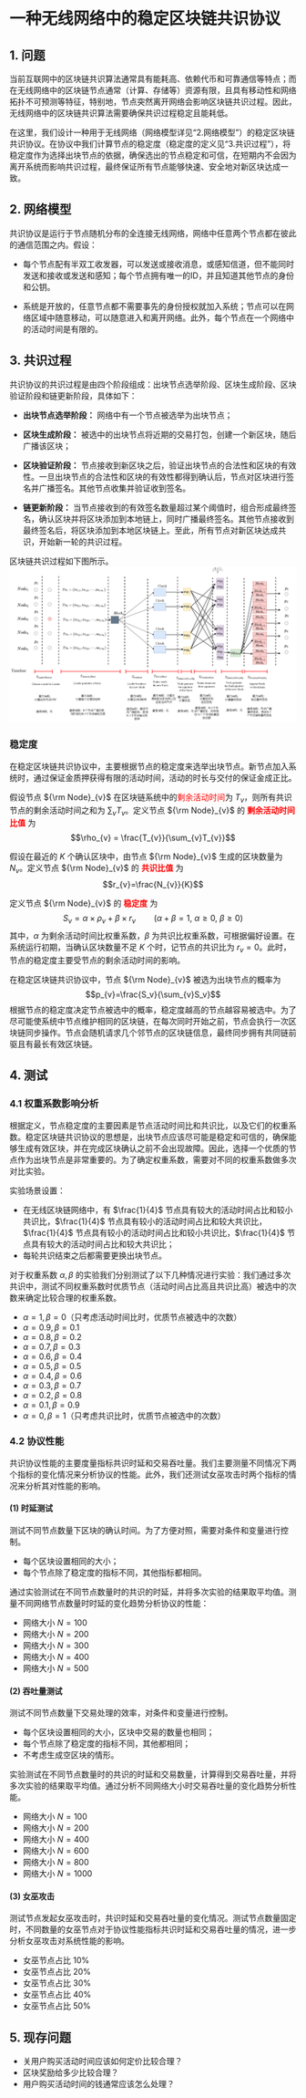 # 一种无线网络中的稳定区块链共识协议


## 1. 问题

当前互联网中的区块链共识算法通常具有能耗高、依赖代币和可靠通信等特点；而在无线网络中的区块链节点通常（计算、存储等）资源有限，且具有移动性和网络拓扑不可预测等特征，特别地，节点突然离开网络会影响区块链共识过程。因此，无线网络中的区块链共识算法需要确保共识过程稳定且能耗低。

在这里，我们设计一种用于无线网络（网络模型详见“2.网络模型”）的稳定区块链共识协议。在协议中我们计算节点的稳定度（稳定度的定义见“3.共识过程”），将稳定度作为选择出块节点的依据，确保选出的节点稳定和可信，在短期内不会因为离开系统而影响共识过程，最终保证所有节点能够快速、安全地对新区块达成一致。


## 2. 网络模型

共识协议是运行于节点随机分布的全连接无线网络，网络中任意两个节点都在彼此的通信范围之内。假设：

* 每个节点配有半双工收发器，可以发送或接收消息，或感知信道，但不能同时发送和接收或发送和感知；每个节点拥有唯一的ID，并且知道其他节点的身份和公钥。

* 系统是开放的，任意节点都不需要事先的身份授权就加入系统；节点可以在网络区域中随意移动，可以随意进入和离开网络。此外，每个节点在一个网络中的活动时间是有限的。


## 3. 共识过程

共识协议的共识过程是由四个阶段组成：出块节点选举阶段、区块生成阶段、区块验证阶段和链更新阶段，具体如下：
  
* **出块节点选举阶段：** 网络中有一个节点被选举为出块节点；
  
* **区块生成阶段：** 被选中的出块节点将近期的交易打包，创建一个新区块，随后广播该区块；
  
* **区块验证阶段：** 节点接收到新区块之后，验证出块节点的合法性和区块的有效性。一旦出块节点的合法性和区块的有效性都得到确认后，节点对区块进行签名并广播签名。其他节点收集并验证收到签名。
  
* **链更新阶段：** 当节点接收到的有效签名数量超过某个阈值时，组合形成最终签名，确认区块并将区块添加到本地链上，同时广播最终签名。其他节点接收到最终签名后，将区块添加到本地区块链上。至此，所有节点对新区块达成共识，开始新一轮的共识过程。

区块链共识过程如下图所示。
![](./consensus_process.png)

### **稳定度**

在稳定区块链共识协议中，主要根据节点的稳定度来选举出块节点。新节点加入系统时，通过保证金质押获得有限的活动时间，活动的时长与交付的保证金成正比。

假设节点 ${\rm Node}_{v}$ 在区块链系统中的<font color=red>剩余活动时间</font>为 $T_{v}$，则所有共识节点的剩余活动时间之和为 $\sum_{v}T_{v}$。定义节点 ${\rm Node}_{v}$ 的 **<font color=red>剩余活动时间比值</font>** 为
$$\rho_{v} = \frac{T_{v}}{\sum_{v}T_{v}}$$

假设在最近的 $K$ 个确认区块中，由节点 ${\rm Node}_{v}$  生成的区块数量为 $N_{v}$。定义节点 ${\rm Node}_{v}$ 的 **<font color=red>共识比值</font>** 为
$$r_{v}=\frac{N_{v}}{K}$$

定义节点 ${\rm Node}_{v}$ 的 **<font color=red>稳定度</font>** 为 
$$S_{v}=\alpha\times \rho_{v}+\beta\times r_{v}\qquad(\alpha+\beta=1,\ \alpha\geq 0,\ \beta\geq 0)$$
其中，$\alpha$ 为剩余活动时间比权重系数，$\beta$ 为共识比权重系数，可根据偏好设置。在系统运行初期，当确认区块数量不足 $K$ 个时，记节点的共识比为 $r_{v}=0$。此时，节点的稳定度主要受节点的剩余活动时间的影响。

在稳定区块链共识协议中，节点 ${\rm Node}_{v}$ 被选为出块节点的概率为
$$p_{v}=\frac{S_v}{\sum_{v}S_v}$$
根据节点的稳定度决定节点被选中的概率，稳定度越高的节点越容易被选中。为了尽可能使系统中节点维护相同的区块链，在每次同时开始之前，节点会执行一次区块链同步操作。节点会随机请求几个邻节点的区块链信息，最终同步拥有共同链前驱且有最长有效区块链。


## 4. 测试

### 4.1 权重系数影响分析

根据定义，节点稳定度的主要因素是节点活动时间比和共识比，以及它们的权重系数。稳定区块链共识协议的思想是，出块节点应该尽可能是稳定和可信的，确保能够生成有效区块，并在完成区块确认之前不会出现故障。因此，选择一个优质的节点作为出块节点是非常重要的。为了确定权重系数，需要对不同的权重系数做多次对比实验。

实验场景设置：
* 在无线区块链网络中，有 $\frac{1}{4}$ 节点具有较大的活动时间占比和较小共识比，$\frac{1}{4}$ 节点具有较小的活动时间占比和较大共识比，$\frac{1}{4}$ 节点具有较小的活动时间占比和较小共识比，$\frac{1}{4}$ 节点具有较大的活动时间占比和较大共识比；
* 每轮共识结束之后都需要更换出块节点。

对于权重系数 $\alpha, \beta$ 的实验我们分别测试了以下几种情况进行实验：我们通过多次共识中，测试不同权重系数时优质节点（活动时间占比高且共识比高）被选中的次数来确定比较合理的权重系数。
* $\alpha = 1, \beta = 0$（只考虑活动时间比时，优质节点被选中的次数）
* $\alpha = 0.9, \beta = 0.1$
* $\alpha = 0.8, \beta = 0.2$
* $\alpha = 0.7, \beta = 0.3$
* $\alpha = 0.6, \beta = 0.4$
* $\alpha = 0.5, \beta = 0.5$
* $\alpha = 0.4, \beta = 0.6$
* $\alpha = 0.3, \beta = 0.7$
* $\alpha = 0.2, \beta = 0.8$
* $\alpha = 0.1, \beta = 0.9$
* $\alpha = 0, \beta = 1$（只考虑共识比时，优质节点被选中的次数）
 
### 4.2 协议性能

共识协议性能的主要度量指标共识时延和交易吞吐量。我们主要测量不同情况下两个指标的变化情况来分析协议的性能。此外，我们还测试女巫攻击时两个指标的情况来分析其对性能的影响。

#### (1) 时延测试

测试不同节点数量下区块的确认时间。为了方便对照，需要对条件和变量进行控制。
* 每个区块设置相同的大小；
* 每个节点除了稳定度的指标不同，其他指标都相同。

通过实验测试在不同节点数量时的共识的时延，并将多次实验的结果取平均值。测量不同网络节点数量时时延的变化趋势分析协议的性能：
* 网络大小 $N = 100$
* 网络大小 $N = 200$
* 网络大小 $N = 300$
* 网络大小 $N = 400$
* 网络大小 $N = 500$

#### (2) 吞吐量测试

测试不同节点数量下交易处理的效率，对条件和变量进行控制。
* 每个区块设置相同的大小，区块中交易的数量也相同；
* 每个节点除了稳定度的指标不同，其他都相同；
* 不考虑生成空区块的情形。

实验测试在不同节点数量时的共识的时延和交易数量，计算得到交易吞吐量，并将多次实验的结果取平均值。通过分析不同网络大小时交易吞吐量的变化趋势分析性能。
* 网络大小 $N = 100$
* 网络大小 $N = 200$
* 网络大小 $N = 400$
* 网络大小 $N = 600$
* 网络大小 $N = 800$
* 网络大小 $N = 1000$

#### (3) 女巫攻击

测试节点发起女巫攻击时，共识时延和交易吞吐量的变化情况。测试节点数量固定时，不同数量的女巫节点对于协议性能指标共识时延和交易吞吐量的情况，进一步分析女巫攻击对系统性能的影响。
* 女巫节点占比 $10\%$
* 女巫节点占比 $20\%$
* 女巫节点占比 $30\%$
* 女巫节点占比 $40\%$
* 女巫节点占比 $50\%$


## 5. 现存问题

* 关用户购买活动时间应该如何定价比较合理？
* 区块奖励给多少比较合理？
* 用户购买活动时间的钱通常应该怎么处理？
